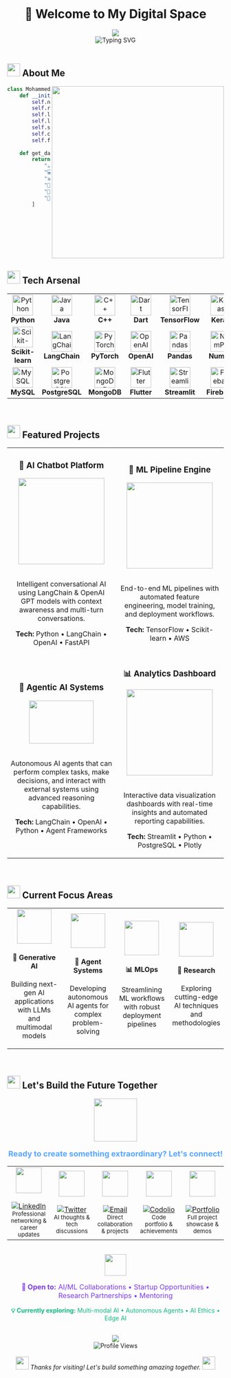 # <div align="center">👋 Welcome to My Digital Space</div>

<div align="center">
  <img src="https://capsule-render.vercel.app/api?type=waving&color=gradient&customColorList=0,3,4,5,30&height=300&section=header&text=Ammar%20Karimi&fontSize=70&fontAlignY=38&animation=fadeIn&desc=AI/ML%20Developer%20%7C%20GenAI%20Enthusiast&descAlignY=51&descAlign=62" />
</div>

<div align="center">
  <img src="https://readme-typing-svg.herokuapp.com?font=JetBrains+Mono&size=25&duration=3000&pause=1000&color=58A6FF&center=true&vCenter=true&width=600&lines=🤖+Building+Intelligent+Systems;🧠+Machine+Learning+Engineer;⚡+GenAI+Product+Developer;🚀+AI+Solution+Architect" alt="Typing SVG" />
</div>

<br/>

## <img src="https://media.giphy.com/media/WUlplcMpOCEmTGBtBW/giphy.gif" width="30"> About Me

<img align="right" src="https://user-images.githubusercontent.com/74038190/229223263-cf2e4b07-2615-4f87-9c38-e37600f8381a.gif" width="400">

```python
class MohammedAmmar:
    def __init__(self):
        self.name = "Mohammed Ammar"
        self.role = "AI/ML Developer"
        self.location = "India"
        self.languages = ["Python", "Java", "C++", "Dart"]
        self.specialties = ["Machine Learning", "Deep Learning", "GenAI"]
        self.current_focus = "Building scalable AI products"
        self.fun_fact = "I turn coffee into AI models ☕➡️🤖"
    
    def get_daily_routine(self):
        return [
            "☕ Coffee",
            "💻 Code AI models",
            "📊 Analyze data patterns",
            "🚀 Deploy ML solutions",
            "🌱 Learn new tech",
            "🔁 Repeat"
        ]
```

<br clear="right"/>

## <img src="https://media.giphy.com/media/iY8CRBdQXODJSCERIr/giphy.gif" width="30"> Tech Arsenal

<div align="center">
  <table>
    <tr>
      <td align="center" width="96">
        <img src="https://cdn.jsdelivr.net/gh/devicons/devicon/icons/python/python-original.svg" width="48" height="48" alt="Python" />
        <br><strong>Python</strong>
      </td>
      <td align="center" width="96">
        <img src="https://cdn.jsdelivr.net/gh/devicons/devicon/icons/java/java-original.svg" width="48" height="48" alt="Java" />
        <br><strong>Java</strong>
      </td>
      <td align="center" width="96">
        <img src="https://cdn.jsdelivr.net/gh/devicons/devicon/icons/cplusplus/cplusplus-original.svg" width="48" height="48" alt="C++" />
        <br><strong>C++</strong>
      </td>
      <td align="center" width="96">
        <img src="https://cdn.jsdelivr.net/gh/devicons/devicon/icons/dart/dart-original.svg" width="48" height="48" alt="Dart" />
        <br><strong>Dart</strong>
      </td>
      <td align="center" width="96">
        <img src="https://cdn.jsdelivr.net/gh/devicons/devicon/icons/tensorflow/tensorflow-original.svg" width="48" height="48" alt="TensorFlow" />
        <br><strong>TensorFlow</strong>
      </td>
      <td align="center" width="96">
        <img src="https://cdn.jsdelivr.net/gh/devicons/devicon/icons/keras/keras-original.svg" width="48" height="48" alt="Keras" />
        <br><strong>Keras</strong>
      </td>
    </tr>
    <tr>
      <td align="center" width="96">
        <img src="https://cdn.jsdelivr.net/gh/devicons/devicon/icons/scikitlearn/scikitlearn-original.svg" width="48" height="48" alt="Scikit-learn" />
        <br><strong>Scikit-learn</strong>
      </td>
      <td align="center" width="96">
        <img src="https://api.iconify.design/simple-icons:langchain.svg" width="48" height="48" alt="LangChain" />
        <br><strong>LangChain</strong>
      </td>
      <td align="center" width="96">
        <img src="https://cdn.jsdelivr.net/gh/devicons/devicon/icons/pytorch/pytorch-original.svg" width="48" height="48" alt="PyTorch" />
        <br><strong>PyTorch</strong>
      </td>
      <td align="center" width="96">
        <img src="https://api.iconify.design/simple-icons:openai.svg" width="48" height="48" alt="OpenAI" />
        <br><strong>OpenAI</strong>
      </td>
      <td align="center" width="96">
        <img src="https://cdn.jsdelivr.net/gh/devicons/devicon/icons/pandas/pandas-original.svg" width="48" height="48" alt="Pandas" />
        <br><strong>Pandas</strong>
      </td>
      <td align="center" width="96">
        <img src="https://cdn.jsdelivr.net/gh/devicons/devicon/icons/numpy/numpy-original.svg" width="48" height="48" alt="NumPy" />
        <br><strong>NumPy</strong>
      </td>
    </tr>
    <tr>
      <td align="center" width="96">
        <img src="https://cdn.jsdelivr.net/gh/devicons/devicon/icons/mysql/mysql-original.svg" width="48" height="48" alt="MySQL" />
        <br><strong>MySQL</strong>
      </td>
      <td align="center" width="96">
        <img src="https://cdn.jsdelivr.net/gh/devicons/devicon/icons/postgresql/postgresql-original.svg" width="48" height="48" alt="PostgreSQL" />
        <br><strong>PostgreSQL</strong>
      </td>
      <td align="center" width="96">
        <img src="https://cdn.jsdelivr.net/gh/devicons/devicon/icons/mongodb/mongodb-original.svg" width="48" height="48" alt="MongoDB" />
        <br><strong>MongoDB</strong>
      </td>
      <td align="center" width="96">
        <img src="https://cdn.jsdelivr.net/gh/devicons/devicon/icons/flutter/flutter-original.svg" width="48" height="48" alt="Flutter" />
        <br><strong>Flutter</strong>
      </td>
      <td align="center" width="96">
        <img src="https://cdn.jsdelivr.net/gh/devicons/devicon/icons/streamlit/streamlit-original.svg" width="48" height="48" alt="Streamlit" />
        <br><strong>Streamlit</strong>
      </td>
      <td align="center" width="96">
        <img src="https://cdn.jsdelivr.net/gh/devicons/devicon/icons/firebase/firebase-plain.svg" width="48" height="48" alt="Firebase" />
        <br><strong>Firebase</strong>
      </td>
    </tr>
  </table>
</div>

<br/>

## <img src="https://media.giphy.com/media/QssGEmpkyEOhBCb7e1/giphy.gif" width="30"> Featured Projects

<div align="center">
  <table>
    <tr>
      <td width="50%">
        <h3 align="center">🤖 AI Chatbot Platform</h3>
        <div align="center">
          <img src="https://user-images.githubusercontent.com/74038190/212284100-561aa473-3905-4a80-b561-0d28506553ee.gif" width="200"/>
          <br><br>
          <p>Intelligent conversational AI using LangChain & OpenAI GPT models with context awareness and multi-turn conversations.</p>
          <p><strong>Tech:</strong> Python • LangChain • OpenAI • FastAPI</p>
        </div>
      </td>
      <td width="50%">
        <h3 align="center">🧠 ML Pipeline Engine</h3>
        <div align="center">
          <img src="https://user-images.githubusercontent.com/74038190/212284158-e840e285-664b-44d7-b79b-e264b5e54825.gif" width="200"/>
          <br><br>
          <p>End-to-end ML pipelines with automated feature engineering, model training, and deployment workflows.</p>
          <p><strong>Tech:</strong> TensorFlow • Scikit-learn • AWS</p>
        </div>
      </td>
    </tr>
    <tr>
      <td width="50%">
        <h3 align="center">🤖 Agentic AI Systems</h3>
        <div align="center">
          <img src="https://user-images.githubusercontent.com/74038190/212284087-bbe7e430-757e-4901-90bf-4cd2ce3e1852.gif" width="150" height="100"/>
          <br><br>
          <p>Autonomous AI agents that can perform complex tasks, make decisions, and interact with external systems using advanced reasoning capabilities.</p>
          <p><strong>Tech:</strong> LangChain • OpenAI • Python • Agent Frameworks</p>
        </div>
      </td>
      <td width="50%">
        <h3 align="center">📊 Analytics Dashboard</h3>
        <div align="center">
          <img src="https://user-images.githubusercontent.com/74038190/212284115-f47cd8ff-2ffb-4b04-b5bf-4d1c14c0247f.gif" width="200"/>
          <br><br>
          <p>Interactive data visualization dashboards with real-time insights and automated reporting capabilities.</p>
          <p><strong>Tech:</strong> Streamlit • Python • PostgreSQL • Plotly</p>
        </div>
      </td>
    </tr>
  </table>
</div>

<br/>

## <img src="https://media.giphy.com/media/VgCDAzcKvsR6OM0uWg/giphy.gif" width="30"> Current Focus Areas

<div align="center">
  <table>
    <tr>
      <td width="25%">
        <div align="center">
          <img src="https://user-images.githubusercontent.com/74038190/212284087-bbe7e430-757e-4901-90bf-4cd2ce3e1852.gif" width="80"/>
          <h4>🤖 Generative AI</h4>
          <p>Building next-gen AI applications with LLMs and multimodal models</p>
        </div>
      </td>
      <td width="25%">
        <div align="center">
          <img src="https://user-images.githubusercontent.com/74038190/212284100-561aa473-3905-4a80-b561-0d28506553ee.gif" width="80"/>
          <h4>🧠 Agent Systems</h4>
          <p>Developing autonomous AI agents for complex problem-solving</p>
        </div>
      </td>
      <td width="25%">
        <div align="center">
          <img src="https://user-images.githubusercontent.com/74038190/212284158-e840e285-664b-44d7-b79b-e264b5e54825.gif" width="80"/>
          <h4>📊 MLOps</h4>
          <p>Streamlining ML workflows with robust deployment pipelines</p>
        </div>
      </td>
      <td width="25%">
        <div align="center">
          <img src="https://user-images.githubusercontent.com/74038190/212284115-f47cd8ff-2ffb-4b04-b5bf-4d1c14c0247f.gif" width="80"/>
          <h4>🔬 Research</h4>
          <p>Exploring cutting-edge AI techniques and methodologies</p>
        </div>
      </td>
    </tr>
  </table>
</div>
<br/>

## <img src="https://media.giphy.com/media/Q7LHmoFwVP6Yc1swZs/giphy.gif" width="30"> Let's Build the Future Together

<div align="center">
  <img src="https://user-images.githubusercontent.com/74038190/212284100-561aa473-3905-4a80-b561-0d28506553ee.gif" width="100">
  <br>
  <p style="font-size: 18px; color: #58A6FF; font-weight: bold;">Ready to create something extraordinary? Let's connect!</p>
</div>

<div align="center">
  <table>
    <tr>
      <td align="center" width="20%">
        <a href="https://linkedin.com/in/mohammed-ammar">
          <img src="https://user-images.githubusercontent.com/74038190/235294012-0a55e343-37ad-4b0f-924f-c8431d9d2483.gif" width="60" height="60"/>
          <br><br>
          <img src="https://img.shields.io/badge/LinkedIn-Let's_Network-0077B5?style=for-the-badge&logo=linkedin&logoColor=white" alt="LinkedIn"/>
        </a>
        <br><small>Professional networking & career updates</small>
      </td>
      <td align="center" width="20%">
        <a href="https://twitter.com/yourhandle">
          <img src="https://user-images.githubusercontent.com/74038190/235294011-b8074c31-9097-4a65-a594-4151b58743a8.gif" width="60" height="60"/>
          <br><br>
          <img src="https://img.shields.io/badge/Twitter-AI_Insights-1DA1F2?style=for-the-badge&logo=twitter&logoColor=white" alt="Twitter"/>
        </a>
        <br><small>AI thoughts & tech discussions</small>
      </td>
      <td align="center" width="20%">
        <a href="mailto:ammarkarimi9898@gmail.com">
          <img src="https://user-images.githubusercontent.com/74038190/216122041-518ac897-8d92-4c6b-9b3f-ca01dcaf38ee.gif" width="60" height="60"/>
          <br><br>
          <img src="https://img.shields.io/badge/Email-Let's_Chat-D14836?style=for-the-badge&logo=gmail&logoColor=white" alt="Email"/>
        </a>
        <br><small>Direct collaboration & projects</small>
      </td>
      <td align="center" width="20%">
        <a href="https://codolio.com/profile/MohammedAmmar">
          <img src="https://user-images.githubusercontent.com/74038190/212284087-bbe7e430-757e-4901-90bf-4cd2ce3e1852.gif" width="60" height="60"/>
          <br><br>
          <img src="https://img.shields.io/badge/Codolio-View_Profile-000000?style=for-the-badge&logo=github&logoColor=white" alt="Codolio"/>
        </a>
        <br><small>Code portfolio & achievements</small>
      </td>
      <td align="center" width="20%">
        <a href="ammarkarimi.vercel.app/">
          <img src="https://user-images.githubusercontent.com/74038190/212284158-e840e285-664b-44d7-b79b-e264b5e54825.gif" width="60" height="60"/>
          <br><br>
          <img src="https://img.shields.io/badge/Portfolio-Explore_Work-FF5722?style=for-the-badge&logo=firefox&logoColor=white" alt="Portfolio"/>
        </a>
        <br><small>Full project showcase & demos</small>
      </td>
    </tr>
  </table>
</div>

<br/>

<div align="center">
  <img src="https://user-images.githubusercontent.com/74038190/212284115-f47cd8ff-2ffb-4b04-b5bf-4d1c14c0247f.gif" width="50">
  <br>
  <p style="font-size: 16px; color: #7C3AED;">
    <strong>🚀 Open to:</strong> AI/ML Collaborations • Startup Opportunities • Research Partnerships • Mentoring
  </p>
  <p style="font-size: 14px; color: #10B981;">
    <strong>💡 Currently exploring:</strong> Multi-modal AI • Autonomous Agents • AI Ethics • Edge AI
  </p>
</div>

<br/>

<div align="center">
  <img src="https://capsule-render.vercel.app/api?type=waving&color=gradient&customColorList=0,2,2,5,30&height=150&section=footer&animation=fadeIn" />
</div>

<div align="center">
  <img src="https://komarev.com/ghpvc/?username=yourusername&color=blueviolet&style=flat-square" alt="Profile Views"/>
  <br><br>
  <img src="https://user-images.githubusercontent.com/74038190/212284100-561aa473-3905-4a80-b561-0d28506553ee.gif" width="30">
  <i>Thanks for visiting! Let's build something amazing together.</i>
  <img src="https://user-images.githubusercontent.com/74038190/212284100-561aa473-3905-4a80-b561-0d28506553ee.gif" width="30">
</div>
